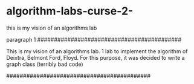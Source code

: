 # algorithm-labs-curse-2-
this is my vision of an algorithms lab

paragraph 1
###########################################

This is my vision of an algorithms lab.
1 lab to implement the algorithm of Deixtra, Belmont Ford, Floyd.
For this purpose, it was decided to write a graph class (terribly bad code)

###########################################
